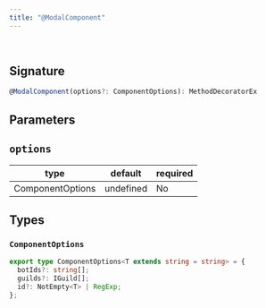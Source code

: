 ```yaml
---
title: "@ModalComponent"
---
```


<br/>

## Signature

```ts
@ModalComponent(options?: ComponentOptions): MethodDecoratorEx
```

## Parameters

## `options`
| type      | default | required |
| --------- | ------- | -------- |
| ComponentOptions | undefined    | No      |

## Types

### `ComponentOptions`

```ts
export type ComponentOptions<T extends string = string> = {
  botIds?: string[];
  guilds?: IGuild[];
  id?: NotEmpty<T> | RegExp;
};
```